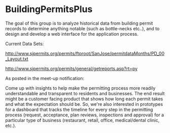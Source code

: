 # BuildingPermitsPlus
The goal of this group is to analyze historical data from building permit records to determine anything notable (such as bottle-necks etc..), and to design and develop a web interface for the application process.

Current Data Sets:

  http://www.sjpermits.org/permits/ftproot/SanJose/permitdataMonths/PD_00_Layout.txt
  
  http://www.sjpermits.org/permits/general/getreports.asp?rt=py
  
  
As posted in the meet-up notification:

  Come up with insights to help make the permitting process more readily understandable and transparent to residents and businesses. The end result might be a customer facing product that shows how long each permit takes and what the expectation should be. So, we're also interested in prototypes for a dashboard that tracks the timeline for every step in the permitting process (request, acceptance, plan reviews, inspections and approval) for a particular type of business (restaurant, retail, office, medical/dental clinic, etc.).
